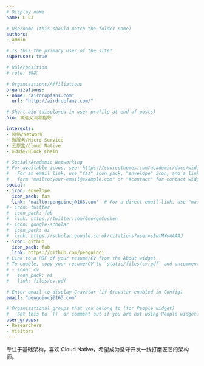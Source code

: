 ```yaml
---
# Display name
name: L CJ

# Username (this should match the folder name)
authors:
- admin

# Is this the primary user of the site?
superuser: true

# Role/position
# role: 码农

# Organizations/Affiliations
organizations:
- name: "airdropfans.com"
  url: "http://airdropfans.com/"

# Short bio (displayed in user profile at end of posts)
bio: 欢迎交流和指导

interests:
- 网络/Network
- 微服务/Micro Service
- 云原生/Cloud Native
- 区块链/Block Chain

# Social/Academic Networking
# For available icons, see: https://sourcethemes.com/academic/docs/widgets/#icons
#   For an email link, use "fas" icon pack, "envelope" icon, and a link in the
#   form "mailto:your-email@example.com" or "#contact" for contact widget.
social:
- icon: envelope
  icon_pack: fas
  link: 'mailto:penguincj@163.com'  # For a direct email link, use "mailto:test@example.org".
#- icon: twitter
#  icon_pack: fab
#  link: https://twitter.com/GeorgeCushen
#- icon: google-scholar
#  icon_pack: ai
#  link: https://scholar.google.co.uk/citations?user=sIwtMXoAAAAJ
- icon: github
  icon_pack: fab
  link: https://github.com/penguincj
# Link to a PDF of your resume/CV from the About widget.
# To enable, copy your resume/CV to `static/files/cv.pdf` and uncomment the lines below.  
# - icon: cv
#   icon_pack: ai
#   link: files/cv.pdf

# Enter email to display Gravatar (if Gravatar enabled in Config)
email: "penguincj@163.com"

# Organizational groups that you belong to (for People widget)
#   Set this to `[]` or comment out if you are not using People widget.  
user_groups:
- Researchers
- Visitors
---
```


专注于基础架构，喜欢 Cloud Native，希望成为坚守开发一线打磨匠艺的架构师。

